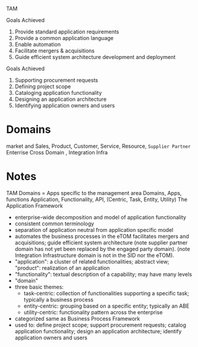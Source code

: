 TAM

Goals Achieved
1. Provide standard application requirements
2. Provide a common application language
3. Enable automation
4. Facilitate mergers & acquisitions
5. Guide efficient system architecture development and deployment

Goals Achieved
1. Supporting procurement requests
2. Defining project scope
3. Cataloging application functionality
4. Designing an application architecture
5. Identifying application owners and users

Domains
=======
market and Sales, 
Product, 
Customer, 
Service, 
Resource, 
`Supplier Partner`
Enterrise
Cross Domain , 
Integration Infra

Notes
=====
TAM Domains = Apps specific to the management area 
Domains, Apps, functions
Application, Functionality, API, (Centric, Task, Entity, Utility)
The Application Framework
- enterprise-wide decomposition and model of application functionality
- consistent common terminology
- separation of application neutral from application specific model
- automates the business processes in the eTOM
facilitates mergers and acquisitions; guide efficient system architecture
(note supplier partner domain has not yet been replaced by the engaged party domain).
(note Integration Infrastructure domain is not in the SID nor the eTOM).
- "application": a cluster of related functionalities; abstract view; "product": realization of an application
- "functionality": textual description of a capability; may have many levels
- "domain"
- three basic themes:
	- task-centric: collection of functionalities supporting a specific task; typically a business process
	- entity-centric: grouping based on a specific entity; typically an ABE
	- utility-centric: functionality pattern across the enterprise
- categorized same as Business Process Framework
- used to: define project scope; support procurement requests; catalog application functionality; design an application architecture; identify application owners and users
